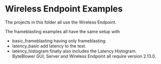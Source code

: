 # Wireless Endpoint Examples

The projects in this folder all use the Wireless Endpoint.

The frameblasting examples all have the same setup with 
* basic_frameblasting having only frameblasting
* latency_basic add latency to the test.
* latency_histogram finally also includes the Latency Histogram. ByteBlower GUI, Server and Wireless Endpoint all require version 2.13.0.

